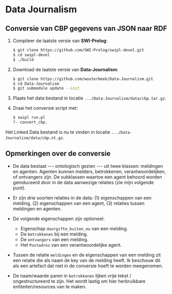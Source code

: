Data Journalism
===============

Conversie van CBP gegevens van JSON naar RDF
--------------------------------------------

  1.  Compileer de laatste versie van **SWI-Prolog**:
      ```bash
      $ git clone https://github.com/SWI-Prolog/swipl-devel.git
      $ cd swipl-devel
      $ ./build
      ```
  
  2.  Download de laatste versie van **Data-Journalism**:
      ```bash
      $ git clone https://github.com/wouterbeek/Data-Journalism.git
      $ cd Data-Journalism
      $ git submodule update --init
      ```
      
  3.  Plaats het data bestand in locatie `.../Data-Journalism/data/cbp.tar.gz`.
  
  4.  Draai het conversie script met:
      ```bash
      $ swipl run.pl
      ?- convert_cbp.
      ```
  
  Het Linked Data bestand is nu te vinden in locatie
  `.../Data-Journalism/data/cbp.nt.gz`.



Opmerkingen over de conversie
-----------------------------

  * De data bestaat --- ontologisch gezien --- uit twee klassen: meldingen en agenten. Agenten kunnen melders, betrokkenen, verantwoordelijken, of ontvangers zijn. De subklassen waartoe een agent behoord worden geinduceerd door in de data aanwezige relaties (zie mijn volgende punt).

  * Er zijn drie soorten relaties in de data: (1) eigenschappen van een melding, (2) eigenschappen van een agent, (3) relaties tussen meldingen en agenten.

  * De volgende eigenschappen zijn optioneel:
    * Eigenschap `doorgifte_buiten_eu` van een melding.
    * De `betrokkenen` bij een melding.
    * De `ontvangers` van een melding.
    * Het `Postadres` van een verantwoordelijke agent.

  * Tussen de relatie `meldingen` en de eigenschappen van een melding zit een relatie die als naam de key van de melding heeft. Ik beschouw dit als een artefact dat niet in de conversie hoeft te worden meegenomen.

  * De naam/waarde paren in `betrokkenen` lijken vrije tekst / ongestructureerd te zijn. Het wordt lastig om hier herbruikbare entiteiten/resources van te maken.
